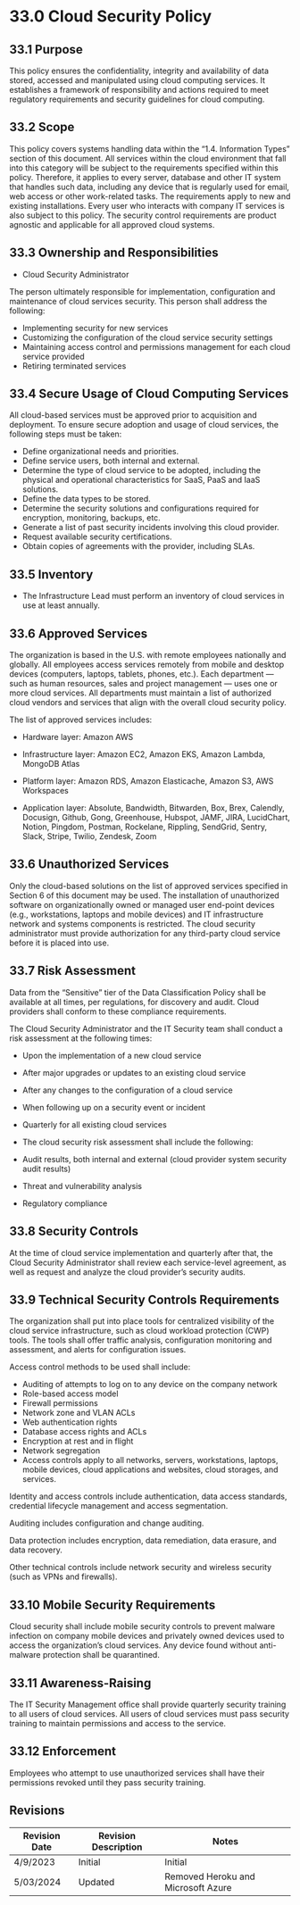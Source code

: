 # 33.0 Cloud Security Policy 

## 33.1 Purpose

This policy ensures the confidentiality, integrity and availability of data stored, accessed and manipulated using cloud computing services. It establishes a framework of responsibility and actions required to meet regulatory requirements and security guidelines for cloud computing.

## 33.2 Scope

This policy covers systems handling data within the “1.4. Information Types” section of this document. All services within the cloud environment that fall into this category will be subject to the requirements specified within this policy. Therefore, it applies to every server, database and other IT system that handles such data, including any device that is regularly used for email, web access or other work-related tasks. The requirements apply to new and existing installations. Every user who interacts with company IT services is also subject to this policy. The security control requirements are product agnostic and applicable for all approved cloud systems.

## 33.3 Ownership and Responsibilities

- Cloud Security Administrator

The person ultimately responsible for implementation, configuration and maintenance of cloud services security. This person shall address the following:

- Implementing security for new services
- Customizing the configuration of the cloud service security settings
- Maintaining access control and permissions management for each cloud service provided
- Retiring terminated services

## 33.4 Secure Usage of Cloud Computing Services

All cloud-based services must be approved prior to acquisition and deployment. To ensure secure adoption and usage of cloud services, the following steps must be taken:

- Define organizational needs and priorities.
- Define service users, both internal and external.
- Determine the type of cloud service to be adopted, including the physical and operational characteristics for SaaS, PaaS and IaaS solutions.
- Define the data types to be stored.
- Determine the security solutions and configurations required for encryption, monitoring, backups, etc.
- Generate a list of past security incidents involving this cloud provider.
- Request available security certifications.
- Obtain copies of agreements with the provider, including SLAs.

## 33.5 Inventory

- The Infrastructure Lead must perform an inventory of cloud services in use at least annually.
 
## 33.6 Approved Services

The organization is based in the U.S. with remote employees nationally and globally. All employees access services remotely from mobile and desktop devices (computers, laptops, tablets, phones, etc.). Each department — such as human resources, sales and project management — uses one or more cloud services. All departments must maintain a list of authorized cloud vendors and services that align with the overall cloud security policy.

The list of approved services includes: 

- Hardware layer: Amazon AWS

- Infrastructure layer: Amazon EC2, Amazon EKS, Amazon Lambda, MongoDB Atlas

- Platform layer: Amazon RDS, Amazon Elasticache, Amazon S3, AWS Workspaces

- Application layer: Absolute, Bandwidth, Bitwarden, Box, Brex, Calendly, Docusign, Github, Gong, Greenhouse, Hubspot, JAMF, JIRA, LucidChart, Notion, Pingdom, Postman, Rockelane, Rippling, SendGrid, Sentry, Slack, Stripe, Twilio, Zendesk, Zoom

## 33.6 Unauthorized Services

Only the cloud-based solutions on the list of approved services specified in Section 6 of this document may be used. The installation of unauthorized software on organizationally owned or managed user end-point devices (e.g., workstations, laptops and mobile devices) and IT infrastructure network and systems components is restricted. The cloud security administrator must provide authorization for any third-party cloud service before it is placed into use. 

## 33.7 Risk Assessment

Data from the “Sensitive” tier of the Data Classification Policy shall be available at all times, per regulations, for discovery and audit. Cloud providers shall conform to these compliance requirements.

The Cloud Security Administrator and the IT Security team shall conduct a risk assessment at the following times:

- Upon the implementation of a new cloud service
- After major upgrades or updates to an existing cloud service
- After any changes to the configuration of a cloud service
- When following up on a security event or incident
- Quarterly for all existing cloud services
- The cloud security risk assessment shall include the following:

- Audit results, both internal and external (cloud provider system security audit results)
- Threat and vulnerability analysis
- Regulatory compliance

## 33.8 Security Controls

At the time of cloud service implementation and quarterly after that, the Cloud Security Administrator shall review each service-level agreement, as well as request and analyze the cloud provider’s security audits.

## 33.9 Technical Security Controls Requirements

The organization shall put into place tools for centralized visibility of the cloud service infrastructure, such as cloud workload protection (CWP) tools. The tools shall offer traffic analysis, configuration monitoring and assessment, and alerts for configuration issues.

Access control methods to be used shall include:

- Auditing of attempts to log on to any device on the company network
- Role-based access model
- Firewall permissions
- Network zone and VLAN ACLs
- Web authentication rights
- Database access rights and ACLs
- Encryption at rest and in flight
- Network segregation
- Access controls apply to all networks, servers, workstations, laptops, mobile devices, cloud applications and websites, cloud storages, and services.

Identity and access controls include authentication, data access standards, credential lifecycle management and access segmentation.

Auditing includes configuration and change auditing. 

Data protection includes encryption, data remediation, data erasure, and data recovery.

Other technical controls include network security and wireless security (such as VPNs and firewalls).

## 33.10 Mobile Security Requirements

Cloud security shall include mobile security controls to prevent malware infection on company mobile devices and privately owned devices used to access the organization’s cloud services. Any device found without anti-malware protection shall be quarantined.

## 33.11 Awareness-Raising

The IT Security Management office shall provide quarterly security training to all users of cloud services. All users of cloud services must pass security training to maintain permissions and access to the service.

## 33.12 Enforcement

Employees who attempt to use unauthorized services shall have their permissions revoked until they pass security training.

## Revisions

| Revision Date | Revision Description        | Notes               |
| --------------| --------------------------- | ------------------- |
| 4/9/2023      | Initial                     | Initial             |
| 5/03/2024     | Updated                     | Removed Heroku and Microsoft Azure             |